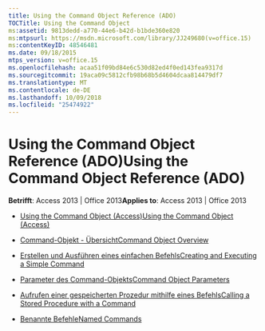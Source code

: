 ```yaml
---
title: Using the Command Object Reference (ADO)
TOCTitle: Using the Command Object
ms:assetid: 9813dedd-a770-44e6-b42d-b1bde360e820
ms:mtpsurl: https://msdn.microsoft.com/library/JJ249680(v=office.15)
ms:contentKeyID: 48546481
ms.date: 09/18/2015
mtps_version: v=office.15
ms.openlocfilehash: acaa51f09bd84e6c530d82ed4f0ed143fea9317d
ms.sourcegitcommit: 19aca09c5812cfb98b68b5d4604dcaa814479df7
ms.translationtype: MT
ms.contentlocale: de-DE
ms.lasthandoff: 10/09/2018
ms.locfileid: "25474922"
---
```

# <a name="using-the-command-object-reference-ado"></a><span data-ttu-id="80450-102">Using the Command Object Reference (ADO)</span><span class="sxs-lookup"><span data-stu-id="80450-102">Using the Command Object Reference (ADO)</span></span>


<span data-ttu-id="80450-103">**Betrifft**: Access 2013 | Office 2013</span><span class="sxs-lookup"><span data-stu-id="80450-103">**Applies to**: Access 2013 | Office 2013</span></span>



  - [<span data-ttu-id="80450-104">Using the Command Object (Access)</span><span class="sxs-lookup"><span data-stu-id="80450-104">Using the Command Object (Access)</span></span>](using-the-command-object-access.md)

  - [<span data-ttu-id="80450-105">Command-Objekt - Übersicht</span><span class="sxs-lookup"><span data-stu-id="80450-105">Command Object Overview</span></span>](command-object-overview.md)

  - [<span data-ttu-id="80450-106">Erstellen und Ausführen eines einfachen Befehls</span><span class="sxs-lookup"><span data-stu-id="80450-106">Creating and Executing a Simple Command</span></span>](creating-and-executing-a-simple-command.md)

  - [<span data-ttu-id="80450-107">Parameter des Command-Objekts</span><span class="sxs-lookup"><span data-stu-id="80450-107">Command Object Parameters</span></span>](command-object-parameters.md)

  - [<span data-ttu-id="80450-108">Aufrufen einer gespeicherten Prozedur mithilfe eines Befehls</span><span class="sxs-lookup"><span data-stu-id="80450-108">Calling a Stored Procedure with a Command</span></span>](calling-a-stored-procedure-with-a-command.md)

  - [<span data-ttu-id="80450-109">Benannte Befehle</span><span class="sxs-lookup"><span data-stu-id="80450-109">Named Commands</span></span>](named-commands.md)

